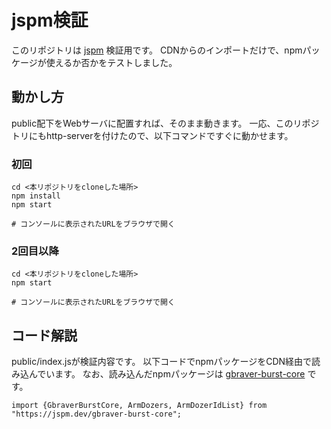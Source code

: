 # jspm検証

このリポジトリは [jspm](https://jspm.org/) 検証用です。
CDNからのインポートだけで、npmパッケージが使えるか否かをテストしました。

## 動かし方

public配下をWebサーバに配置すれば、そのまま動きます。
一応、このリポジトリにもhttp-serverを付けたので、以下コマンドですぐに動かせます。

### 初回

```
cd <本リポジトリをcloneした場所>
npm install
npm start

# コンソールに表示されたURLをブラウザで開く
```

### 2回目以降

```
cd <本リポジトリをcloneした場所>
npm start

# コンソールに表示されたURLをブラウザで開く
```

## コード解説

public/index.jsが検証内容です。
以下コードでnpmパッケージをCDN経由で読み込んでいます。
なお、読み込んだnpmパッケージは [gbraver-burst-core](https://www.npmjs.com/package/gbraver-burst-core) です。

```
import {GbraverBurstCore, ArmDozers, ArmDozerIdList} from "https://jspm.dev/gbraver-burst-core";
```
